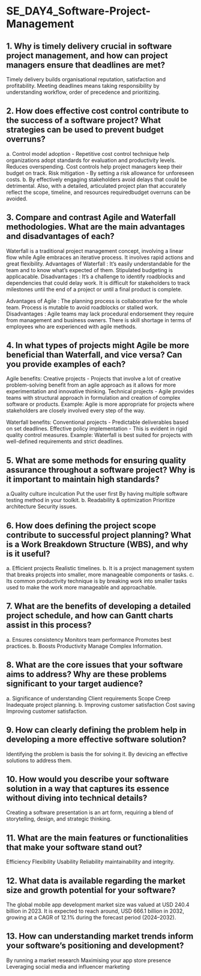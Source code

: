 # SE_DAY4_Software-Project-Management
## 1. Why is timely delivery crucial in software project management, and how can project managers ensure that deadlines are met?
Timely delivery builds organisational reputation, satisfaction and profitability.
Meeting deadlines means taking responsibility by understanding workflow, order of precedence and prioritizing.

## 2. How does effective cost control contribute to the success of a software project? What strategies can be used to prevent budget overruns?
a. Control model adoption - Repetitive cost control technique help organizations adopt standards for evaluation and productivity levels.
Reduces overspending. Cost controls help project managers keep their budget on track.
Risk mitigation - By setting a risk allowance for unforeseen costs.
b. By effectively engaging stakeholders avoid delays that could be detrimental.
Also, with a detailed, articulated project plan that accurately reflect the scope, timeline, and resources requiredbudget overruns can be avoided.

## 3. Compare and contrast Agile and Waterfall methodologies. What are the main advantages and disadvantages of each?
Waterfall is a traditional project management concept, involving a linear flow while Agile embraces an iterative process.
It involves rapid actions and great flexibility.
Advantages of Waterfall : It’s easily understandable for the team and to know what’s expected of them.
                          Stipulated budgeting is applicacable.
Disadvantages           : It’s a challenge to identify roadblocks and dependencies that could delay work.
                          It is difficult for stakeholders to track milestones until the end of a project or until a final product is complete.
                         
Advantages of Agile     : The planning process is collaborative for the whole team.
                          Process is mutable to avoid roadblocks or stalled work.
Disadvantages           : Agile teams may lack procedural endorsement they require from management and business owners.
                          There is skill shortage in terms of employees who are experienced with agile methods.

                      
## 4. In what types of projects might Agile be more beneficial than Waterfall, and vice versa? Can you provide examples of each?
Agile benefits:
Creative projects  - Projects that involve a lot of creative problem-solving benefit from an agile approach as it allows for more
                     experimentation and innovative thinking.
Technical projects - Agile provides teams with structural approach in formulation and creation of complex software or products.
Example: Agile is more appropriate for projects where stakeholders are closely involved every step of the way. 

Waterfall benefits:
Conventional projects - Predictable deliverables based on set deadlines.
Effective policy implementation - This is evident in rigid quality control measures.
Example: Waterfall is best suited for projects with well-defined requirements and strict deadlines.


## 5. What are some methods for ensuring quality assurance throughout a software project? Why is it important to maintain high standards?
a.Quality culture inculcation
  Put the user first
  By having multiple software testing method in your toolkit.
b. Readability & optimization
   Prioritize architecture
   Security issues.


## 6. How does defining the project scope contribute to successful project planning? What is a Work Breakdown Structure (WBS), and why is it useful?
a. Efficient projects
   Realistic timelines.
b. It is a project management system that breaks projects into smaller, more manageable components or tasks.
c. Its common productivity technique is by breaking work into smaller tasks used to make the work more manageable and approachable.


## 7. What are the benefits of developing a detailed project schedule, and how can Gantt charts assist in this process?
a. Ensures consistency
   Monitors team performance
   Promotes best practices.
b. Boosts Productivity
   Manage Complex Information.


## 8. What are the core issues that your software aims to address? Why are these problems significant to your target audience?
a. Significance of understanding Client requirements
   Scope Creep
   Inadequate project planning.
b. Improving customer satisfaction
   Cost saving
   Improving customer satisfaction.


## 9. How can clearly defining the problem help in developing a more effective software solution?
Identifying the problem is basis the for solving it.
By devicing an effective solutions to address them.


## 10. How would you describe your software solution in a way that captures its essence without diving into technical details?
Creating a software presentation is an art form, requiring a blend of storytelling, design, and strategic thinking.


## 11. What are the main features or functionalities that make your software stand out?
Efficiency
Flexibility
Usability
Reliability
maintainability
and integrity.


## 12. What data is available regarding the market size and growth potential for your software?
The global mobile app development market size was valued at USD 240.4 billion in 2023. It is expected to reach around, USD 666.1 billion
in 2032, growing at a CAGR of 12.1% during the forecast period (2024–2032).


## 13. How can understanding market trends inform your software’s positioning and development?
By running a market research
Maximising your app store presence
Leveraging social media and influencer marketing
